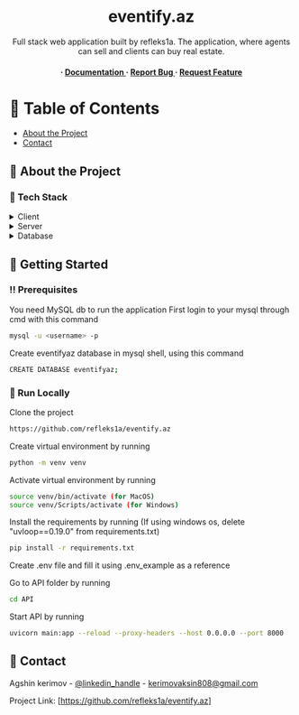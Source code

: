 <div align='center'>

<h1>eventify.az</h1>
<p>Full stack web application built by refleks1a. The application, where agents can sell and clients can buy real estate. </p>

<h4> <span> · </span> <a href="https://github.com/refleks1a/eventify.az/blob/master/README.md"> Documentation </a> <span> · </span> <a href="https://github.com/refleks1a/eventify.az/issues"> Report Bug </a> <span> · </span> <a href="https://github.com/refleks1a/eventify.az/issues"> Request Feature </a> </h4>


</div>

# :notebook_with_decorative_cover: Table of Contents

- [About the Project](#star2-about-the-project)
- [Contact](#handshake-contact)


## :star2: About the Project
### :space_invader: Tech Stack
<details> <summary>Client</summary> <ul>
<li><a href="">Js</a></li>
<li><a href="">HTML</a></li>
<li><a href="">CSS & SCSS</a></li>
</ul> </details>
<details> <summary>Server</summary> <ul>
<li><a href="">Python</a></li>
<li><a href="">FastAPI</a></li>
</ul> </details>
<details> <summary>Database</summary> <ul>
<li><a href="">MySQL</a></li>
<li><a href="">Redis</a></li>
</ul> </details>

## :toolbox: Getting Started

### :bangbang: Prerequisites

You need MySQL db to run the application
First login to your mysql through cmd with this command
```bash
mysql -u <username> -p
```
Create eventifyaz database in mysql shell, using this command
```bash
CREATE DATABASE eventifyaz;
```

### :running: Run Locally

Clone the project
```bash
https://github.com/refleks1a/eventify.az
```

Create virtual environment  by running
```bash
python -m venv venv 
```

Activate virtual environment by running
```bash
source venv/bin/activate (for MacOS) 
source venv/Scripts/activate (for Windows)
```

Install the requirements by running
(If using windows os, delete "uvloop==0.19.0" from requirements.txt)
```bash
pip install -r requirements.txt
```

Create .env file and fill it using .env_example as a reference

Go to API folder by running
```bash
cd API
```

Start API by running
```bash
uvicorn main:app --reload --proxy-headers --host 0.0.0.0 --port 8000
```

## :handshake: Contact

Agshin kerimov - [@linkedin_handle](https://www.linkedin.com/in/kerimovagshin) - kerimovaksin808@gmail.com

Project Link: [https://github.com/refleks1a/eventify.az]